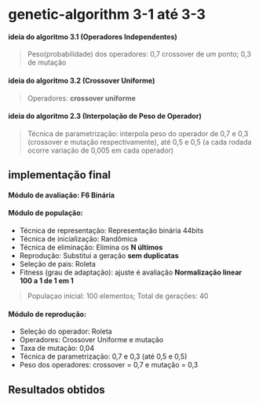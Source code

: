 # genetic-algorithm 3-1 até 3-3


#### ideia do algoritmo 3.1 (Operadores Independentes)

> Peso(probabilidade) dos operadores: 0,7 crossover de um ponto; 0,3 de mutação

#### ideia do algoritmo 3.2 (Crossover Uniforme)

> Operadores: <b>crossover uniforme</b>

#### ideia do algoritmo 2.3 (Interpolação de Peso de Operador)

> Técnica de parametrização: interpola peso do operador de 0,7 e 0,3 (crossover e mutação respectivamente), até 0,5 e 0,5 (a cada rodada ocorre variação de 0,005 em cada operador)


## implementação final

#### Módulo de avaliação: F6 Binária
#### Módulo de população:
- Técnica de representação: Representação binária 44bits
- Técnica de inicialização: Randômica
- Técnica de eliminação: Elimina os <b>N últimos</b>
- Reprodução: Substitui a geração <b>sem duplicatas</b>
- Seleção de pais: Roleta
- Fitness (grau de adaptação): ajuste é avaliação <b>Normalização linear 100 a 1 de 1 em 1</b>

> Populaçao inicial: 100 elementos; Total de gerações: 40

#### Módulo de reprodução:
- Seleção do operador: Roleta
- Operadores: Crossover Uniforme e mutação
- Taxa de mutação: 0,04
- Técnica de parametrização: 0,7 e 0,3 (até 0,5 e 0,5)
- Peso dos operadores: crossover = 0,7 e mutação = 0,3


## Resultados obtidos
